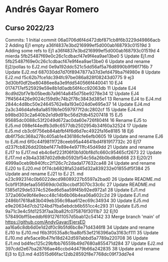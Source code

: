 # Andrés Gayar Romero
## Curso 2022/23
Commits:
1 Initial commit 06a0706d6f4d472dbf871cb8f6b3229d49866acb
2 Adding Ej1 empty a36f4837e3bd216999ef5d000ab168793c01519d
3 Adding some refs to Ej1 a36f4837e3bd216999ef5d000ab168793c01519d
4 mierda 5fb25487f69e0c26c1cdbacf47e9f4ea9ae13be0
5 Update Ej1.md 5fb25487f69e0c26c1cdbacf47e9f4ea9ae13be0
6 Update and rename Ej2/pollas to EJ2.md 0e9a192ddc521c5dd56af5a76d8990b9f96f716b
7 Update EJ2.md 687030dd7d70f8947877a37d3efd479ba7f4980e
8 Update EJ2.md f5c62b7fce1dc394fc97be086a828f08243d0775
9 ej3 3d30bf0df2be80486ee8a3e9fdd540566f440041
10 EJ4 0174717ef525929e59e8b1d0adb56f4cc92063db
11 Update EJ4 8cd9d2bf7e1b05bedb7a9614a845d75be9278e34
12 Update EJ4 7ff4564426e9024c159d9c74b2f78c3843d385e1
13 Rename EJ4 to EJ4.md 2844c4d8bc50e24645762e8a193e024d0e695e37
14 Update EJ4.md 2a3c346d4afe8a1a8519b1e0597977f2dc2802cf
15 Update EJ4.md b98bd303c2a640b2e1d9d91bc56d2fdb45207418
15 EJ5 95685dc0088c53f2049d672ac0da60e726f804f4
16 Rename EJ5 to EJ5.md 098ef44edfb3d9c6577db2502954b34f60a32524
17 Update EJ5.md cb3c6f756eb84abfbf4f6d6d7ec4922fa16e8185
18 Ej6 db6f75dc368a278c405ab1e436186cfe6efb0605
19 Update and rename EJ6 to EJ6.md 6f0c44f9811f728ceeb95a44641bd4f81917732c
20 Ej17 d237fcb826dd20bbef477e89e4e9711fc45d49dd
21 Update and rename EJ17 to EJ17.md eb4c6ef223f06f0b1d0bf8d1c660c95465cf2673
22 Update EJ17.md e3b4a3387d02d9db0592bf54c56a26b0bd8db668
23 Ej20/21 4999a0ceb9b940fcc2f126c7c2dada177632ca48
24 Update and rename EJ20 to EJ20.md 0f74cb6828fa52d45d32a839232e01855df5f384
25 Update and rename EJ21 to EJ 21. md e23c992314c0b6022decd98089227b5597a2bad0
26 Update README.md 5cbf913fdefaa556569dc0d3bccbdf3070c33c6c
27 Update README.md f385d129de5374c526ed6d5aa59f45b92ed972a1
28 Update EJ1.md 372a060e9bf4e9ecc48c14b6b06b4ea06a602c2d
29 Update EJ1.md 2486b17618a83b049eb356c98aa612ec69c34934
30 Update EJ5.md e9e20634d7cb2124bd7fba5ebdcb6b551cc4c293
31 Update EJ5.md 9a71c3e4c5fd1253f7aa3ba82fc075876f3011b7
32 Ej10 578490bff5beddbf69127611057d5bab12c54142
33 Merge branch 'main' of https://github.com/AndyGayar/EjersED aa16a6c8db6d0e1d2df0c9b5fd6bc8e71d4346f8
34 Update and rename EJ10 to EJ10.md f6b3f0535a8c1ba8bf53ef216396a0a3163cf111
35 Update EJ10.md afe5ace9b47fe18d242d597abbd5a7789a220708
36 Update EJ1.md bd4fec125c29bfbb76559b49d7680a855471d284
37 Update EJ2.md 397cdd2e67ba28766ae46ccbd4d479b66a242835
38 Update and rename Ej3 to Ej3.md 4d3515d66fac12db28592f8e7768dc09f73dd7e4
